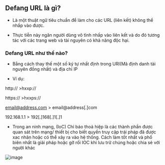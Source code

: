 ## Defang URL là gì?

- Là một thuật ngữ tiêu chuẩn để làm cho các URL (liên kết) không thể nhấp vào được.

- Thực tiễn này ngăn người dùng vô tình nhấp vào liên kết và do đó tương tác với các trang web và tài nguyên có khả năng độc hại.
 
### Defang URL như thế nào?

- Bằng cách thay thế một số ký tự nhất định trong URI(Mã định danh tài nguyên đồng nhất) và địa chỉ IP

- Ví dụ:

http:// >hxxp://

https:// >hxxps://

email@address.com >  email@address[.]com

192.168.1.1 > 192[.]168[.]1[.]1

- Trong an ninh mạng, (IoC) Chỉ báo thoả hiệp là các thành phần được quan sát trên mạng/ thiết bị cho biết quyền truy cập trái pháp đã được xac nhân hoặc có thể xảy ra vào hệ thống. Cách làm tốt nhất và phổ biên nhất là giải pháp hoặc gỡ rối IOC khi lưu trữ chúng hoặc chia sẻ với người khác

![image](https://github.com/yeuubonn2k4/BASIC_OF_CYBER/assets/161863346/337e7f41-f0fb-45b4-aead-97f902a0a2fe)

